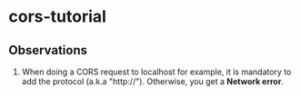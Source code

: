 # cors-tutorial

## Observations

1. When doing a CORS request to localhost for example, it is mandatory to add the protocol (a.k.a "http://").
Otherwise, you get a <b>Network error</b>. 
